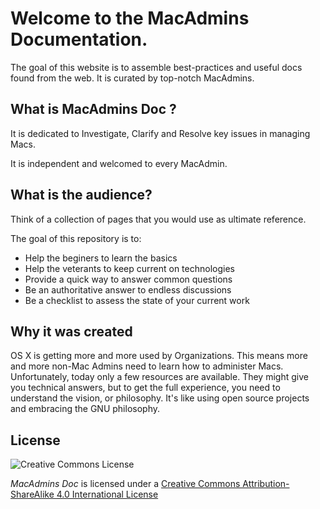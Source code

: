 # Welcome to the MacAdmins Documentation.

The goal of this website is to assemble best-practices and useful docs found from the web. It is curated by top-notch MacAdmins.


## What is MacAdmins Doc ?

It is dedicated to Investigate, Clarify and Resolve key issues in managing Macs.

It is independent and welcomed to every MacAdmin.

## What is the audience?

Think of a collection of pages that you would use as ultimate reference. 

The goal of this repository is to:

- Help the beginers to learn the basics
- Help the veterants to keep current on technologies 
- Provide a quick way to answer common questions
- Be an authoritative answer to endless discussions
- Be a checklist to assess the state of your current work
  
## Why it was created

OS X is getting more and more used by Organizations. This means more and more non-Mac Admins need to learn how to administer Macs. Unfortunately, today only a few resources are available. They might give you technical answers, but to get the full experience, you need to understand the vision, or philosophy. It's like using open source projects and embracing the GNU philosophy.

## License
![Creative Commons License](https://i.creativecommons.org/l/by-sa/4.0/88x31.png)

_MacAdmins Doc_ is licensed under a [Creative Commons Attribution-ShareAlike 4.0 International License](http://creativecommons.org/licenses/by-sa/4.0/)

